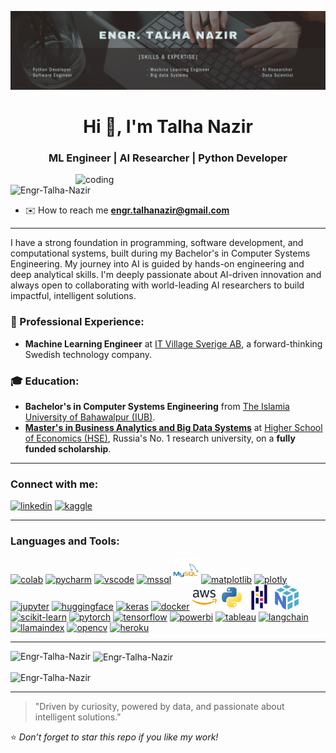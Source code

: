 ![banner](https://github.com/Engr-Talha-Nazir/TN/blob/main/Engr.%20Talha%20Nazir.png)

<h1 align="center">Hi 👋, I'm Talha Nazir</h1>
<h3 align="center">ML Engineer | AI Researcher | Python Developer</h3>

<img align="right" alt="coding" width="400" src="https://raw.githubusercontent.com/rudrabarad/Gifs/main/code.gif">

<p align="left">
  <img src="https://komarev.com/ghpvc/?username=Engr-Talha-Nazir&label=Profile%20views&color=0e75b6&style=flat" alt="Engr-Talha-Nazir" />
</p>

- ✉️ How to reach me **engr.talhanazir@gmail.com**

---

<p>I have a strong foundation in programming, software development, and computational systems, built during my Bachelor's in Computer Systems Engineering. My journey into AI is guided by hands-on engineering and deep analytical skills. I'm deeply passionate about AI-driven innovation and always open to collaborating with world-leading AI researchers to build impactful, intelligent solutions.</p>

<h3 align="left">💼 Professional Experience:</h3>
<ul>
  <li><strong>Machine Learning Engineer</strong> at <a href="https://itvillage.se/" target="_blank">IT Village Sverige AB</a>, a forward-thinking Swedish technology company.</li>
</ul>

<h3 align="left">🎓 Education:</h3>
<ul>
  <li><strong>Bachelor's in Computer Systems Engineering</strong> from <a href="https://www.iub.edu.pk/" target="_blank">The Islamia University of Bahawalpur (IUB)</a>.</li>
  <li><strong><a href="https://www.hse.ru/en/ma/bigdata/" target="_blank">Master's in Business Analytics and Big Data Systems</a></strong> at <a href="https://www.hse.ru/en/" target="_blank">Higher School of Economics (HSE)</a>, Russia's No. 1 research university, on a <strong>fully funded scholarship</strong>.</li>
</ul>

---

<h3 align="left">Connect with me:</h3>
<p align="left">
  <a href="https://www.linkedin.com/in/talha-nazir-7b7790201/" target="blank"><img src="https://raw.githubusercontent.com/rahuldkjain/github-profile-readme-generator/master/src/images/icons/Social/linked-in-alt.svg" alt="linkedin" height="30" width="40" /></a>
  <a href="https://www.kaggle.com/talhanazir168" target="blank"><img src="https://raw.githubusercontent.com/rahuldkjain/github-profile-readme-generator/master/src/images/icons/Social/kaggle.svg" alt="kaggle" height="30" width="40" /></a>
</p>

---

<h3 align="left">Languages and Tools:</h3>
<p align="left">
  <a href="https://colab.research.google.com/" target="_blank"><img src="https://upload.wikimedia.org/wikipedia/commons/0/0f/Google_Colaboratory_SVG_Logo.svg" alt="colab" width="40" height="40"/></a>
  <a href="https://www.jetbrains.com/pycharm/" target="_blank"><img src="https://upload.wikimedia.org/wikipedia/commons/1/1d/PyCharm_Icon.svg" alt="pycharm" width="40" height="40"/></a>
  <a href="https://code.visualstudio.com/" target="_blank"><img src="https://upload.wikimedia.org/wikipedia/commons/9/9a/Visual_Studio_Code_1.35_icon.svg" alt="vscode" width="40" height="40"/></a>
  <a href="https://www.microsoft.com/en-us/sql-server" target="_blank"><img src="https://www.svgrepo.com/show/303229/microsoft-sql-server-logo.svg" alt="mssql" width="40" height="40"/></a>
  <a href="https://www.mysql.com/" target="_blank"><img src="https://raw.githubusercontent.com/devicons/devicon/master/icons/mysql/mysql-original-wordmark.svg" alt="mysql" width="40" height="40"/></a>
  <a href="https://matplotlib.org/" target="_blank"><img src="https://www.vectorlogo.zone/logos/matplotlib/matplotlib-icon.svg" alt="matplotlib" width="40" height="40"/></a>
  <a href="https://plotly.com/" target="_blank"><img src="https://upload.wikimedia.org/wikipedia/commons/1/10/Plotly_logo.svg" alt="plotly" width="40" height="40"/></a>
  <a href="https://jupyter.org/" target="_blank"><img src="https://upload.wikimedia.org/wikipedia/commons/3/38/Jupyter_logo.svg" alt="jupyter" width="40" height="40"/></a>
  <a href="https://huggingface.co/" target="_blank"><img src="https://huggingface.co/front/assets/huggingface_logo.svg" alt="huggingface" width="40" height="40"/></a>
  <a href="https://keras.io/" target="_blank"><img src="https://upload.wikimedia.org/wikipedia/commons/a/ae/Keras_logo.svg" alt="keras" width="40" height="40"/></a>
  <a href="https://www.docker.com/" target="_blank"><img src="https://www.vectorlogo.zone/logos/docker/docker-icon.svg" alt="docker" width="40" height="40"/></a>
  <a href="https://aws.amazon.com" target="_blank"><img src="https://raw.githubusercontent.com/devicons/devicon/master/icons/amazonwebservices/amazonwebservices-original-wordmark.svg" alt="aws" width="40" height="40"/></a>
  <a href="https://www.python.org" target="_blank"><img src="https://raw.githubusercontent.com/devicons/devicon/master/icons/python/python-original.svg" alt="python" width="40" height="40"/></a>
  <a href="https://pandas.pydata.org/" target="_blank"><img src="https://raw.githubusercontent.com/devicons/devicon/master/icons/pandas/pandas-original.svg" alt="pandas" width="40" height="40"/></a>
  <a href="https://numpy.org/" target="_blank"><img src="https://raw.githubusercontent.com/devicons/devicon/master/icons/numpy/numpy-original.svg" alt="numpy" width="40" height="40"/></a>
  <a href="https://scikit-learn.org/" target="_blank"><img src="https://upload.wikimedia.org/wikipedia/commons/0/05/Scikit_learn_logo_small.svg" alt="scikit-learn" width="40" height="40"/></a>
  <a href="https://pytorch.org/" target="_blank"><img src="https://www.vectorlogo.zone/logos/pytorch/pytorch-icon.svg" alt="pytorch" width="40" height="40"/></a>
  <a href="https://www.tensorflow.org" target="_blank"><img src="https://www.vectorlogo.zone/logos/tensorflow/tensorflow-icon.svg" alt="tensorflow" width="40" height="40"/></a>
  <a href="https://powerbi.microsoft.com/" target="_blank"><img src="https://www.vectorlogo.zone/logos/microsoft_powerbi/microsoft_powerbi-icon.svg" alt="powerbi" width="40" height="40"/></a>
  <a href="https://www.tableau.com/" target="_blank"><img src="https://www.vectorlogo.zone/logos/tableau/tableau-icon.svg" alt="tableau" width="40" height="40"/></a>
  <a href="https://www.langchain.com/" target="_blank"><img src="https://avatars.githubusercontent.com/u/110718174?s=200&v=4" alt="langchain" width="40" height="40"/></a>
  <a href="https://www.llamaindex.ai/" target="_blank"><img src="https://avatars.githubusercontent.com/u/120510882?s=200&v=4" alt="llamaindex" width="40" height="40"/></a>
  <a href="https://opencv.org/" target="_blank"><img src="https://www.vectorlogo.zone/logos/opencv/opencv-icon.svg" alt="opencv" width="40" height="40"/></a>
  <a href="https://heroku.com" target="_blank"><img src="https://www.vectorlogo.zone/logos/heroku/heroku-icon.svg" alt="heroku" width="40" height="40"/></a>
</p>

---

<p><img align="left" src="https://github-readme-stats.vercel.app/api/top-langs?username=Engr-Talha-Nazir&show_icons=true&locale=en&layout=compact" alt="Engr-Talha-Nazir" /></p>

<p>&nbsp;<img align="center" src="https://github-readme-stats.vercel.app/api?username=Engr-Talha-Nazir&show_icons=true&locale=en" alt="Engr-Talha-Nazir" /></p>

<p><img align="center" src="https://github-readme-streak-stats.herokuapp.com/?user=Engr-Talha-Nazir&" alt="Engr-Talha-Nazir" /></p>

---

> "Driven by curiosity, powered by data, and passionate about intelligent solutions."

⭐ *Don’t forget to star this repo if you like my work!*
